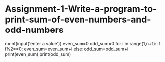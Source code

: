 # Assignment-1-Write-a-program-to-print-sum-of-even-numbers-and-odd-numbers
n=int(input('enter a value')) even_sum=0 odd_sum=0 for i in range(1,n+1):          if i%2==0:              even_sum=even_sum+i          else:              odd_sum=odd_sum+i print(even_sum) print(odd_sum)
